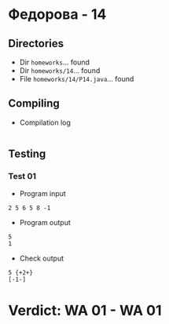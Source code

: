 # Федорова - 14
## Directories
- Dir `homeworks`... found
- Dir `homeworks/14`... found
- File `homeworks/14/P14.java`... found
## Compiling
- Compilation log
```

```
## Testing
### Test 01
- Program input
```
2 5 6 5 8 -1

```
- Program output
```
5
1

```
- Check output
```
5 {+2+}
[-1-]

```
# Verdict: **WA 01** - WA 01
